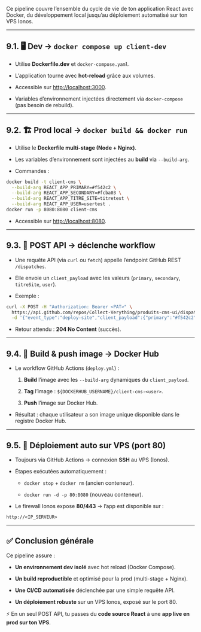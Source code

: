 

Ce pipeline couvre l’ensemble du cycle de vie de ton application React avec Docker, du développement local jusqu’au déploiement automatisé sur ton VPS Ionos.

---

## 9.1. 🖥️ Dev → `docker compose up client-dev`

- Utilise **Dockerfile.dev** et `docker-compose.yaml`.
    
- L’application tourne avec **hot-reload** grâce aux volumes.
    
- Accessible sur [http://localhost:3000](http://localhost:3000/).
    
- Variables d’environnement injectées directement via `docker-compose` (pas besoin de rebuild).
    

---

## 9.2. 🏗️ Prod local → `docker build && docker run`

- Utilise le **Dockerfile multi-stage (Node + Nginx)**.
    
- Les variables d’environnement sont injectées au **build** via `--build-arg`.
    
- Commandes :
    

```bash
docker build -t client-cms \
  --build-arg REACT_APP_PRIMARY=#f542c2 \
  --build-arg REACT_APP_SECONDARY=#fcba03 \
  --build-arg REACT_APP_TITRE_SITE=titretest \
  --build-arg REACT_APP_USER=usertest .
docker run -p 8080:8080 client-cms
```

- Accessible sur [http://localhost:8080](http://localhost:8080/).
    

---

## 9.3. 📡 POST API → déclenche workflow

- Une requête API (via `curl` ou `fetch`) appelle l’endpoint GitHub REST `/dispatches`.
    
- Elle envoie un `client_payload` avec les valeurs (`primary`, `secondary`, `titreSite`, `user`).
    
- Exemple :
    

```bash
curl -X POST -H "Authorization: Bearer <PAT>" \
  https://api.github.com/repos/Collect-Verything/produits-cms-ui/dispatches \
  -d '{"event_type":"deploy-site","client_payload":{"primary":"#f542c2","secondary":"#fcba03","titreSite":"titretest","user":"usertest"}}'
```

- Retour attendu : **204 No Content** (succès).
    

---

## 9.4. 🐳 Build & push image → Docker Hub

- Le workflow GitHub Actions (`deploy.yml`) :
    
    1. **Build** l’image avec les `--build-arg` dynamiques du `client_payload`.
        
    2. **Tag** l’image : `${DOCKERHUB_USERNAME}/client-cms-<user>`.
        
    3. **Push** l’image sur Docker Hub.
        
- Résultat : chaque utilisateur a son image unique disponible dans le registre Docker Hub.
    

---

## 9.5. 🚀 Déploiement auto sur VPS (port 80)

- Toujours via GitHub Actions → connexion **SSH** au VPS (Ionos).
    
- Étapes exécutées automatiquement :
    
    - `docker stop` + `docker rm` (ancien conteneur).
        
    - `docker run -d -p 80:8080` (nouveau conteneur).
        
- Le firewall Ionos expose **80/443** → l’app est disponible sur :
    

```
http://<IP_SERVEUR>
```

---

## ✅ Conclusion générale

Ce pipeline assure :

- **Un environnement dev isolé** avec hot reload (Docker Compose).
    
- **Un build reproductible** et optimisé pour la prod (multi-stage + Nginx).
    
- **Une CI/CD automatisée** déclenchée par une simple requête API.
    
- **Un déploiement robuste** sur un VPS Ionos, exposé sur le port 80.
    

⚡ En un seul POST API, tu passes du **code source React** à une **app live en prod sur ton VPS**.
